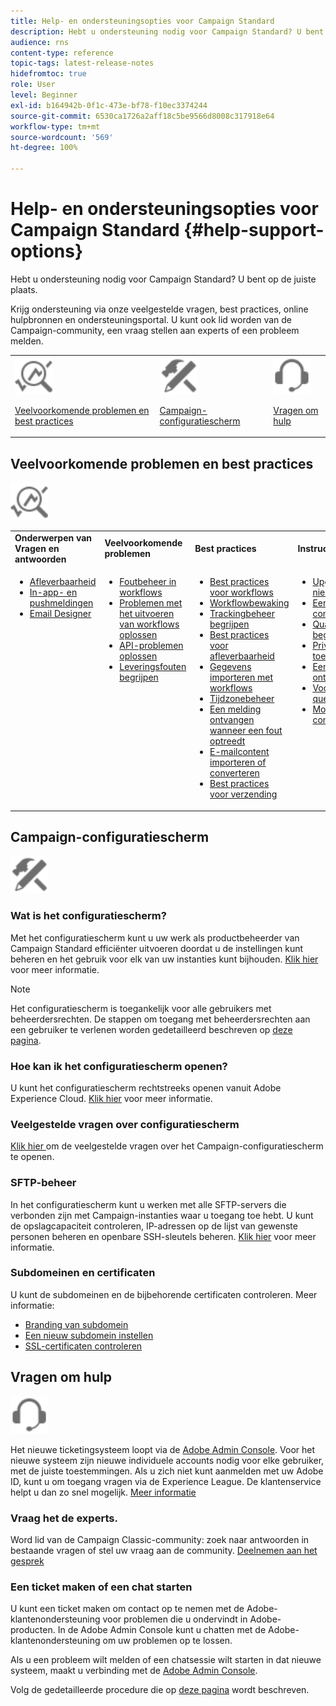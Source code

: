 ```yaml
---
title: Help- en ondersteuningsopties voor Campaign Standard
description: Hebt u ondersteuning nodig voor Campaign Standard? U bent op de juiste plaats.
audience: rns
content-type: reference
topic-tags: latest-release-notes
hidefromtoc: true
role: User
level: Beginner
exl-id: b164942b-0f1c-473e-bf78-f10ec3374244
source-git-commit: 6530ca1726a2aff18c5be9566d8008c317918e64
workflow-type: tm+mt
source-wordcount: '569'
ht-degree: 100%

---
```


# Help- en ondersteuningsopties voor Campaign Standard {#help-support-options}

Hebt u ondersteuning nodig voor Campaign Standard? U bent op de juiste plaats.

Krijg ondersteuning via onze veelgestelde vragen, best practices, online hulpbronnen en ondersteuningsportal. U kunt ook lid worden van de Campaign-community, een vraag stellen aan experts of een probleem melden.

<table>
    <tr>
        <td><img src="start/using/assets/do-not-localize/icon-faq.svg" width="60px"><p><a href="#faq">Veelvoorkomende problemen en best practices</a></p></td>
        <td><img src="start/using/assets/do-not-localize/icon-control-panel.svg" width="60px"><p><a href="#control-panel">Campaign-configuratiescherm</a></p></td>
        <td><img src="start/using/assets/do-not-localize/icon-support.svg" width="60px"><p><a href="#support">Vragen om hulp</a></p></td>
    </tr>
</table>

## Veelvoorkomende problemen en best practices

<img src="start/using/assets/do-not-localize/icon-faq.svg" width="60px">

<table>
    <tr><td><strong>Onderwerpen van Vragen en antwoorden</strong></td><td><strong>Veelvoorkomende problemen</strong></td><td><strong>Best practices</strong></td><td><strong>Instructies</strong></td></tr>
    <tr>
    <td valign="top">
        <ul>
        <li><a href="sending/using/monitor-deliverability.md">Afleverbaarheid</a></li>
        <li><a href="administration/using/aep-faq.md">In-app- en pushmeldingen</a></li>
        <li><a href="designing/using/faq-email-designer.md">Email Designer</a></li>
        </ul>
    </td>
    <td valign="top">
        <ul>
        <li><a href="automating/using/monitoring-workflow-execution.md#error-management">Foutbeheer in workflows</a></li>
        <li><a href="automating/using/best-practices-workflows.md">Problemen met het uitvoeren van workflows oplossen</a></li>
        <li><a href="api/using/troubleshooting.md">API-problemen oplossen</a></li>
        <li><a href="sending/using/understanding-delivery-failures.md">Leveringsfouten begrijpen</a></li>
        </ul>
    </td>
   <td valign="top">
        <ul>
        <li><a href="automating/using/best-practices-workflows.md">Best practices voor workflows</a></li>
        <li><a href="automating/using/about-workflow-execution.md">Workflowbewaking</a></li>
        <li><a href="sending/using/tracking-messages.md">Trackingbeheer begrijpen</a></li>
        <li><a href="sending/using/about-deliverability.md">Best practices voor afleverbaarheid</a></li>
        <li><a href="automating/using/creating-import-workflow-templates.md">Gegevens importeren met workflows</a></li>
        <li><a href="sending/using/sending-messages-at-the-recipient-s-time-zone.md">Tijdzonebeheer</a></li>
        <li><a href="sending/using/receiving-alerts-when-failures-happen.md">Een melding ontvangen wanneer een fout optreedt</a></li>
        <li><a href="designing/using/using-existing-content.md">E-mailcontent importeren of converteren</a></li>
        <li><a href="sending/using/delivery-best-practices.md">Best practices voor verzending</a></li>
        </ul>
    </td>
    <td valign="top">
        <ul>
        <li><a href="rn/using/release-planning.md">Upgraden naar een nieuwe versie</a></li>
        <li><a href="sending/using/monitoring-a-delivery.md">Een verzending controleren</a></li>
        <li><a href="sending/using/understanding-quarantine-management.md">Quarantainebeheer begrijpen</a></li>
        <li><a href="start/using/privacy-management.md">Privacy- en toestemmingsbeheer</a></li>
        <li><a href="automating/using/query.md">Een query ontwerpen</a></li>
        <li><a href="automating/using/query-samples.md">Voorbeelden van query’s</a></li>
        <li><a href="administration/using/push-tracking.md">Mobiele kanalen configureren</a></li>
        </ul>
    </td>
    </tr>
</table>

## Campaign-configuratiescherm

<img src="start/using/assets/do-not-localize/icon-control-panel.svg" width="60px">

### Wat is het configuratiescherm?

Met het configuratiescherm kunt u uw werk als productbeheerder van Campaign Standard efficiënter uitvoeren doordat u de instellingen kunt beheren en het gebruik voor elk van uw instanties kunt bijhouden.
[Klik hier](https://experienceleague.adobe.com/docs/control-panel/using/discover-control-panel/key-features.html?lang=nl#discover-control-panel) voor meer informatie.

>[!NOTE]
>
>Het configuratiescherm is toegankelijk voor alle gebruikers met beheerdersrechten. De stappen om toegang met beheerdersrechten aan een gebruiker te verlenen worden gedetailleerd beschreven op [deze pagina](https://experienceleague.adobe.com/docs/control-panel/using/discover-control-panel/managing-permissions.html?lang=nl#discover-control-panel).

### Hoe kan ik het configuratiescherm openen?

U kunt het configuratiescherm rechtstreeks openen vanuit Adobe Experience Cloud. [Klik hier](https://experienceleague.adobe.com/docs/control-panel/using/discover-control-panel/accessing-control-panel.html?lang=nl#discover-control-panel) voor meer informatie.

### Veelgestelde vragen over configuratiescherm

[Klik hier ](https://experienceleague.adobe.com/docs/control-panel/using/faq.html?lang=nl) om de veelgestelde vragen over het Campaign-configuratiescherm te openen. 

### SFTP-beheer

In het configuratiescherm kunt u werken met alle SFTP-servers die verbonden zijn met Campaign-instanties waar u toegang toe hebt. U kunt de opslagcapaciteit controleren, IP-adressen op de lijst van gewenste personen beheren en openbare SSH-sleutels beheren. [Klik hier](https://experienceleague.adobe.com/docs/control-panel/using/sftp-management/about-sftp-management.html?lang=nl#sftp-management) voor meer informatie.

### Subdomeinen en certificaten

U kunt de subdomeinen en de bijbehorende certificaten controleren. Meer informatie:

* [Branding van subdomein](https://experienceleague.adobe.com/docs/control-panel/using/subdomains-and-certificates/subdomains-branding.html?lang=nl#subdomains-and-certificates)
* [Een nieuw subdomein instellen](https://experienceleague.adobe.com/docs/control-panel/using/subdomains-and-certificates/setting-up-new-subdomain.html?lang=nl#subdomains-and-certificates)
* [SSL-certificaten controleren](https://experienceleague.adobe.com/docs/control-panel/using/subdomains-and-certificates/renewing-subdomain-certificate.html?lang=nl#subdomains-and-certificates)

## Vragen om hulp

<img src="start/using/assets/do-not-localize/icon-support.svg" width="60px">

Het nieuwe ticketingsysteem loopt via de [Adobe Admin Console](https://adminconsole.adobe.com/overview). Voor het nieuwe systeem zijn nieuwe individuele accounts nodig voor elke gebruiker, met de juiste toestemmingen. Als u zich niet kunt aanmelden met uw Adobe ID, kunt u om toegang vragen via de Experience League. De klantenservice helpt u dan zo snel mogelijk. [Meer informatie](https://helpx.adobe.com/nl/enterprise/admin-guide.html/enterprise/using/support-for-experience-cloud.ug.html)

### Vraag het de experts.

Word lid van de Campaign Classic-community: zoek naar antwoorden in bestaande vragen of stel uw vraag aan de community. [Deelnemen aan het gesprek](https://experienceleaguecommunities.adobe.com/t5/adobe-campaign-standard/ct-p/adobe-campaign-standard-community)

### Een ticket maken of een chat starten

U kunt een ticket maken om contact op te nemen met de Adobe-klantenondersteuning voor problemen die u ondervindt in Adobe-producten. In de Adobe Admin Console kunt u chatten met de Adobe-klantenondersteuning om uw problemen op te lossen.

Als u een probleem wilt melden of een chatsessie wilt starten in dat nieuwe systeem, maakt u verbinding met de [Adobe Admin Console](https://adminconsole.adobe.com/overview).

Volg de gedetailleerde procedure die op [deze pagina](https://helpx.adobe.com/nl/enterprise/admin-guide.html/enterprise/using/support-for-experience-cloud.ug.html) wordt beschreven.

